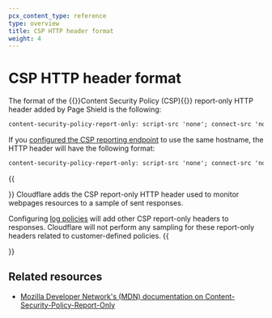 ```yaml
---
pcx_content_type: reference
type: overview
title: CSP HTTP header format
weight: 4
---
```


# CSP HTTP header format

The format of the {{<glossary-tooltip term_id="content security policy (CSP)">}}Content Security Policy (CSP){{</glossary-tooltip>}} report-only HTTP header added by Page Shield is the following:

```txt
content-security-policy-report-only: script-src 'none'; connect-src 'none'; report-uri https://csp-reporting.cloudflare.com/cdn-cgi/script_monitor/report?<QUERY_STRING>
```

If you [configured the CSP reporting endpoint](/page-shield/reference/settings/#csp-reporting-endpoint) to use the same hostname, the HTTP header will have the following format:

```txt
content-security-policy-report-only: script-src 'none'; connect-src 'none'; report-uri <YOUR_HOSTNAME>/cdn-cgi/script_monitor/report?<QUERY_STRING>
```

{{<Aside type="note" header="Notes">}}
Cloudflare adds the CSP report-only HTTP header used to monitor webpages resources to a sample of sent responses.

Configuring [log policies](/page-shield/policies/) will add other CSP report-only headers to responses. Cloudflare will not perform any sampling for these report-only headers related to customer-defined policies.
{{</Aside>}}

## Related resources

- [Mozilla Developer Network's (MDN) documentation on Content-Security-Policy-Report-Only](https://developer.mozilla.org/en-US/docs/Web/HTTP/Headers/Content-Security-Policy-Report-Only)
